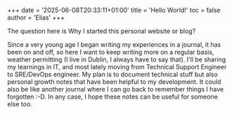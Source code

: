 +++
date = '2025-06-08T20:33:11+01:00'
title = 'Hello World!'
toc = false
author = 'Elias'
+++

The question here is Why I started this personal website or blog?

Since a very young age I began writing my experiences in a journal, it has been on and off, so here I want to keep writing more on a regular basis, weather permitting (I live in Dublin, I always have to say that). I'll be sharing my learnings in IT, and most lately moving from Technical Support Engineer to SRE/DevOps engineer. My plan is to document technical stuff  but also personal growth notes that have been helpful to my development. It could also be like another journal where I can go back to remember things I have forgotten :-D. In any case, I hope these notes can be useful for someone else too.
